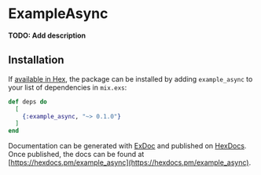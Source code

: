 # ExampleAsync

**TODO: Add description**

## Installation

If [available in Hex](https://hex.pm/docs/publish), the package can be installed
by adding `example_async` to your list of dependencies in `mix.exs`:

```elixir
def deps do
  [
    {:example_async, "~> 0.1.0"}
  ]
end
```

Documentation can be generated with [ExDoc](https://github.com/elixir-lang/ex_doc)
and published on [HexDocs](https://hexdocs.pm). Once published, the docs can
be found at [https://hexdocs.pm/example_async](https://hexdocs.pm/example_async).

